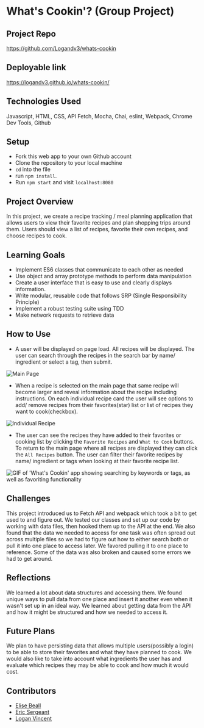 # What's Cookin'? (Group Project)



## Project Repo
https://github.com/Logandv3/whats-cookin


## Deployable link
https://logandv3.github.io/whats-cookin/


## Technologies Used
Javascript, HTML, CSS, API Fetch, Mocha, Chai, eslint, Webpack, Chrome Dev Tools, Github


## Setup
- Fork this web app to your own Github account
- Clone the repository to your local machine
- `cd` into the file
- run `npm install`.
- Run `npm start` and visit `localhost:8080`



## Project Overview
In this project, we create a recipe tracking / meal planning application that allows users to view their favorite recipes and plan shopping trips around them.  Users should view a list of recipes, favorite their own recipes, and choose recipes to cook.


## Learning Goals
* Implement ES6 classes that communicate to each other as needed
* Use object and array prototype methods to perform data manipulation
* Create a user interface that is easy to use and clearly displays information.
* Write modular, reusable code that follows SRP (Single Responsibility Principle)
* Implement a robust testing suite using TDD
* Make network requests to retrieve data



## How to Use

- A user will be displayed on page load.  All recipes will be displayed.  The user can search through the recipes in the search bar by name/ ingredient or select a tag, then submit.
 
![Main Page](https://user-images.githubusercontent.com/81990507/132528850-a6c8e73d-b719-4137-9db7-cf36d1ad28fc.png)

- When a recipe is selected on the main page that same recipe will become larger and reveal information about the recipe including instructions.  On each individual recipe card the user will see options to add/ remove recipes from their favorites(star) list or list of recipes they want to cook(checkbox).
 
![Individual Recipe](https://user-images.githubusercontent.com/81990507/132529026-59340c5f-d479-4724-81ab-89014bfc9a86.png)

- The user can see the recipes they have added to their favorites or cooking list by clicking the `Favorite Recipes` and `What to Cook` buttons.  To return to the main page where all recipes are displayed they can click the `All Recipes` button.  The user can filter their favorite recipes by name/ ingredient or tags when looking at their favorite recipe list.

![GIF of 'What's Cookin' app showing searching by keywords or tags, as well as favoriting functionality](https://user-images.githubusercontent.com/724355/132463113-1fa1002d-67a2-43c7-8805-8d4865e0bb7f.gif)

## Challenges
This project introduced us to Fetch API and webpack which took a bit to get used to and figure out.  We tested our classes and set up our code by working with data files, then hooked them up to the API at the end.  We also found that the data we needed to access for one task was often spread out across multiple files so we had to figure out how to either search both or pull it into one place to access later.  We favored pulling it to one place to reference.  Some of the data was also broken and caused some errors we had to get around.


## Reflections
We learned a lot about data structures and accessing them.  We found unique ways to pull data from one place and insert it another even when it wasn't set up in an ideal way.  We learned about getting data from the API and how it might be structured and how we needed to access it.


## Future Plans
We plan to have persisting data that allows multiple users(possibly a login) to be able to store their favorites and what they have planned to cook.  We would also like to take into account what ingredients the user has and evaluate which recipes they may be able to cook and how much it would cost.



## Contributors
- [Elise Beall](https://github.com/elisebeall)
- [Eric Sergeant](https://github.com/EricSergeant)
- [Logan Vincent](https://github.com/Logandv3)
